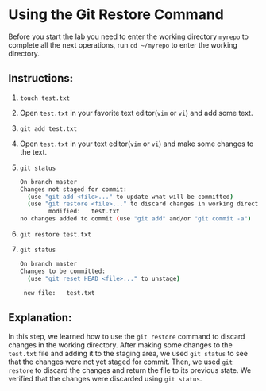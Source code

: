 # Using the Git Restore Command

Before you start the lab you need to enter the working directory `myrepo` to complete all the next operations, run `cd ~/myrepo` to enter the working directory.

## Instructions:

1. `touch test.txt`

2. Open `test.txt` in your favorite text editor(`vim` or `vi`) and add some text.

3. `git add test.txt`

4. Open `test.txt` in your text editor(`vim` or `vi`) and make some changes to the text.

5. `git status`

   ```bash
   On branch master
   Changes not staged for commit:
     (use "git add <file>..." to update what will be committed)
     (use "git restore <file>..." to discard changes in working directory)
           modified:   test.txt
   no changes added to commit (use "git add" and/or "git commit -a")
   ```

6. `git restore test.txt`

7. `git status`

   ```bash
   On branch master
   Changes to be committed:
     (use "git reset HEAD <file>..." to unstage)
   
   	new file:   test.txt
   
   ```

## Explanation:

In this step, we learned how to use the `git restore` command to discard changes in the working directory. After making some changes to the `test.txt` file and adding it to the staging area, we used `git status` to see that the changes were not yet staged for commit. Then, we used `git restore` to discard the changes and return the file to its previous state. We verified that the changes were discarded using `git status`.
